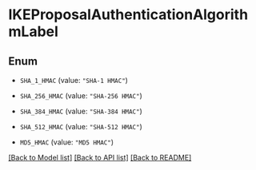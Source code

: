 # IKEProposalAuthenticationAlgorithmLabel

## Enum


* `SHA_1_HMAC` (value: `"SHA-1 HMAC"`)

* `SHA_256_HMAC` (value: `"SHA-256 HMAC"`)

* `SHA_384_HMAC` (value: `"SHA-384 HMAC"`)

* `SHA_512_HMAC` (value: `"SHA-512 HMAC"`)

* `MD5_HMAC` (value: `"MD5 HMAC"`)


[[Back to Model list]](../README.md#documentation-for-models) [[Back to API list]](../README.md#documentation-for-api-endpoints) [[Back to README]](../README.md)


